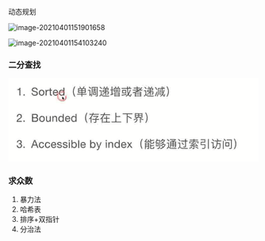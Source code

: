动态规划

![image-20210401151901658](https://i.loli.net/2021/04/01/FisIOlkZMuK46Tg.png)





![image-20210401154103240](https://i.loli.net/2021/04/01/REYUy4bVBtsPd8C.png)







### 二分查找

![image-20210402155322898](img/image-20210402155322898.png)









### 求众数

1. 暴力法
2. 哈希表
3. 排序+双指针
4. 分治法

